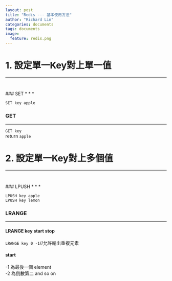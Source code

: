 ```yaml
---
layout: post
title: "Redis --- 基本使用方法"
author: "Richard Lin"
categories: documents
tags: documents
image:
  feature: redis.png
---
```


# 1. 設定單一Key對上單一值
* * *
<div style="width:100%; height:2em;"></div>
### SET
* * *

`SET key apple`

### GET
* * *

`GET key`<br>
return `apple`

# 2. 設定單一Key對上多個值
* * *
<div style="width:100%; height:2em;"></div>
### LPUSH
* * *

`LPUSH key apple`<br>
`LPUSH key lemon`<br>

### LRANGE
* * *
#### LRANGE key start stop

`LRANGE key 0 -1`//允許輸出重複元素<br>

#### start
-1 為最後一個 element<br>
-2 為倒數第二 and so on